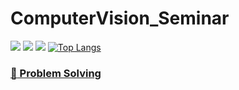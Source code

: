 # ComputerVision_Seminar
<a href="https://hits.seeyoufarm.com"><img src="https://hits.seeyoufarm.com/api/count/incr/badge.svg?url=https%3A%2F%2Fgithub.com%2FPark-da-in&count_bg=%2379C83D&title_bg=%23555555&icon=&icon_color=%23E7E7E7&title=hits&edge_flat=false"/></a>
<img src="https://img.shields.io/badge/Python-3776AB?style=flat&logo=Python&logoColor=white"/>
<img src="https://capsule-render.vercel.app/api?type=slice&color=auto&height=300&section=header&text=Computer_Vision&fontSize=90" />
[![Top Langs](https://github-readme-stats.vercel.app/api/top-langs/?username=Park-da-in&langs_count=8)](https://github.com/Park-da-in/github-readme-stats)
<a href="[url](https://020604di.tistory.com/)" > <h3>:muscle: Problem Solving </h3> </a>
